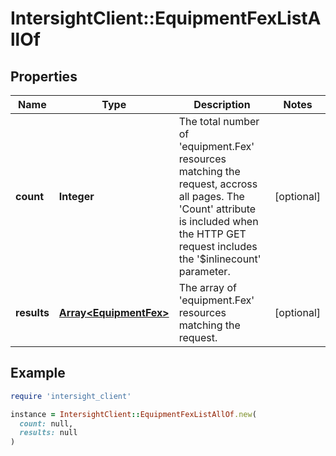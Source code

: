 # IntersightClient::EquipmentFexListAllOf

## Properties

| Name | Type | Description | Notes |
| ---- | ---- | ----------- | ----- |
| **count** | **Integer** | The total number of &#39;equipment.Fex&#39; resources matching the request, accross all pages. The &#39;Count&#39; attribute is included when the HTTP GET request includes the &#39;$inlinecount&#39; parameter. | [optional] |
| **results** | [**Array&lt;EquipmentFex&gt;**](EquipmentFex.md) | The array of &#39;equipment.Fex&#39; resources matching the request. | [optional] |

## Example

```ruby
require 'intersight_client'

instance = IntersightClient::EquipmentFexListAllOf.new(
  count: null,
  results: null
)
```

